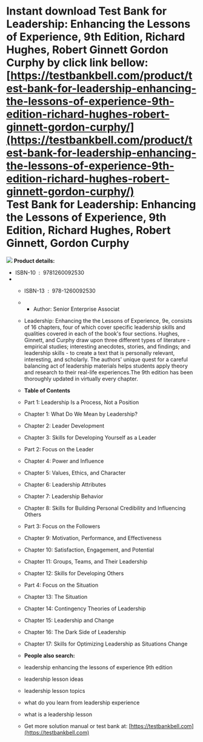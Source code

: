 Instant download **Test Bank for Leadership: Enhancing the Lessons of Experience, 9th Edition, Richard Hughes, Robert Ginnett Gordon Curphy** by click link bellow:  
[https://testbankbell.com/product/test-bank-for-leadership-enhancing-the-lessons-of-experience-9th-edition-richard-hughes-robert-ginnett-gordon-curphy/](https://testbankbell.com/product/test-bank-for-leadership-enhancing-the-lessons-of-experience-9th-edition-richard-hughes-robert-ginnett-gordon-curphy/)  
**Test Bank for Leadership: Enhancing the Lessons of Experience, 9th Edition, Richard Hughes, Robert Ginnett, Gordon Curphy**
=============================================================================================================================


![](https://testbankbell.com/wp-content/uploads/2023/05/9781259963261_TestBank.jpeg)
**Product details:**
* ISBN-10 ‏ : ‎ 9781260092530
* * ISBN-13 ‏ : ‎ 978-1260092530
  * * Author: Senior Enterprise Associat
   
  * Leadership: Enhancing the the Lessons of Experience, 9e, consists of 16 chapters, four of which cover specific leadership skills and qualities covered in each of the book's four sections. Hughes, Ginnett, and Curphy draw upon three different types of literature - empirical studies; interesting anecdotes, stories, and findings; and leadership skills - to create a text that is personally relevant, interesting, and scholarly. The authors' unique quest for a careful balancing act of leadership materials helps students apply theory and research to their real-life experiences.The 9th edition has been thoroughly updated in virtually every chapter.
 
  * **Table of Contents**
 
  * Part 1: Leadership Is a Process, Not a Position
  * Chapter 1: What Do We Mean by Leadership?
  * Chapter 2: Leader Development
  * Chapter 3: Skills for Developing Yourself as a Leader
  * Part 2: Focus on the Leader
  * Chapter 4: Power and Influence
  * Chapter 5: Values, Ethics, and Character
  * Chapter 6: Leadership Attributes
  * Chapter 7: Leadership Behavior
  * Chapter 8: Skills for Building Personal Credibility and Influencing Others
  * Part 3: Focus on the Followers
  * Chapter 9: Motivation, Performance, and Effectiveness
  * Chapter 10: Satisfaction, Engagement, and Potential
  * Chapter 11: Groups, Teams, and Their Leadership
  * Chapter 12: Skills for Developing Others
  * Part 4: Focus on the Situation
  * Chapter 13: The Situation
  * Chapter 14: Contingency Theories of Leadership
  * Chapter 15: Leadership and Change
  * Chapter 16: The Dark Side of Leadership
  * Chapter 17: Skills for Optimizing Leadership as Situations Change
 
  * **People also search:**
 
  * leadership enhancing the lessons of experience 9th edition
 
  * leadership lesson ideas
 
  * leadership lesson topics
 
  * what do you learn from leadership experience
 
  * what is a leadership lesson
  *  Get more solution manual or test bank at: [https://testbankbell.com](https://testbankbell.com)
